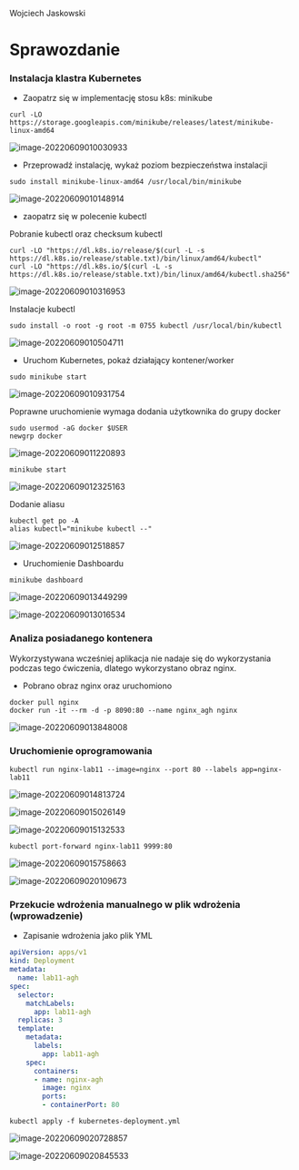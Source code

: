 Wojciech Jaskowski

# Sprawozdanie

### Instalacja klastra Kubernetes

* Zaopatrz się w implementację stosu k8s: minikube

```
curl -LO https://storage.googleapis.com/minikube/releases/latest/minikube-linux-amd64
```

![image-20220609010030933](C:\Users\mrwaj\AppData\Roaming\Typora\typora-user-images\image-20220609010030933.png)

* Przeprowadź instalację, wykaż poziom bezpieczeństwa instalacji

```
sudo install minikube-linux-amd64 /usr/local/bin/minikube
```

![image-20220609010148914](C:\Users\mrwaj\AppData\Roaming\Typora\typora-user-images\image-20220609010148914.png)

* zaopatrz się w polecenie kubectl

Pobranie kubectl oraz checksum kubectl

```
curl -LO "https://dl.k8s.io/release/$(curl -L -s https://dl.k8s.io/release/stable.txt)/bin/linux/amd64/kubectl"
curl -LO "https://dl.k8s.io/$(curl -L -s https://dl.k8s.io/release/stable.txt)/bin/linux/amd64/kubectl.sha256"
```

![image-20220609010316953](C:\Users\mrwaj\AppData\Roaming\Typora\typora-user-images\image-20220609010316953.png)

Instalacje kubectl

```
sudo install -o root -g root -m 0755 kubectl /usr/local/bin/kubectl
```

![image-20220609010504711](C:\Users\mrwaj\AppData\Roaming\Typora\typora-user-images\image-20220609010504711.png)

* Uruchom Kubernetes, pokaż działający kontener/worker

```
sudo minikube start
```

![image-20220609010931754](C:\Users\mrwaj\AppData\Roaming\Typora\typora-user-images\image-20220609010931754.png)

Poprawne uruchomienie wymaga dodania użytkownika do grupy docker

```
sudo usermod -aG docker $USER
newgrp docker
```

![image-20220609011220893](C:\Users\mrwaj\AppData\Roaming\Typora\typora-user-images\image-20220609011220893.png)

```
minikube start
```

![image-20220609012325163](C:\Users\mrwaj\AppData\Roaming\Typora\typora-user-images\image-20220609012325163.png)

Dodanie aliasu

```
kubectl get po -A
alias kubectl="minikube kubectl --"
```

![image-20220609012518857](C:\Users\mrwaj\AppData\Roaming\Typora\typora-user-images\image-20220609012518857.png)

* Uruchomienie Dashboardu

```
minikube dashboard
```

![image-20220609013449299](C:\Users\mrwaj\AppData\Roaming\Typora\typora-user-images\image-20220609013449299.png)

![image-20220609013016534](C:\Users\mrwaj\AppData\Roaming\Typora\typora-user-images\image-20220609013016534.png)

### Analiza posiadanego kontenera

Wykorzystywana wcześniej aplikacja nie nadaje się do wykorzystania podczas tego ćwiczenia, dlatego wykorzystano obraz nginx.

* Pobrano obraz nginx oraz uruchomiono 

```
docker pull nginx
docker run -it --rm -d -p 8090:80 --name nginx_agh nginx
```

![image-20220609013848008](C:\Users\mrwaj\AppData\Roaming\Typora\typora-user-images\image-20220609013848008.png)

### Uruchomienie oprogramowania

```
kubectl run nginx-lab11 --image=nginx --port 80 --labels app=nginx-lab11
```

![image-20220609014813724](C:\Users\mrwaj\AppData\Roaming\Typora\typora-user-images\image-20220609014813724.png)

![image-20220609015026149](C:\Users\mrwaj\AppData\Roaming\Typora\typora-user-images\image-20220609015026149.png)

![image-20220609015132533](C:\Users\mrwaj\AppData\Roaming\Typora\typora-user-images\image-20220609015132533.png)

```
kubectl port-forward nginx-lab11 9999:80
```

![image-20220609015758663](C:\Users\mrwaj\AppData\Roaming\Typora\typora-user-images\image-20220609015758663.png)

![image-20220609020109673](C:\Users\mrwaj\AppData\Roaming\Typora\typora-user-images\image-20220609020109673.png)

### Przekucie wdrożenia manualnego w plik wdrożenia (wprowadzenie)

* Zapisanie wdrożenia jako plik YML

```yaml
apiVersion: apps/v1
kind: Deployment
metadata:
  name: lab11-agh
spec:
  selector:
    matchLabels:
      app: lab11-agh
  replicas: 3
  template:
    metadata:
      labels:
        app: lab11-agh
    spec:
      containers:
      - name: nginx-agh
        image: nginx
        ports:
        - containerPort: 80
```

```
kubectl apply -f kubernetes-deployment.yml
```

![image-20220609020728857](C:\Users\mrwaj\AppData\Roaming\Typora\typora-user-images\image-20220609020728857.png)

![image-20220609020845533](C:\Users\mrwaj\AppData\Roaming\Typora\typora-user-images\image-20220609020845533.png)